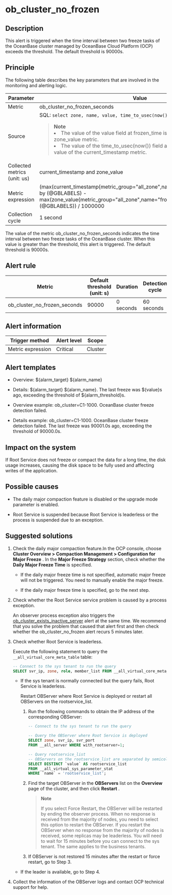 ob_cluster_no_frozen
=========================================

**Description**
------------------------------------

This alert is triggered when the time interval between two freeze tasks of the OceanBase cluster managed by OceanBase Cloud Platform (OCP) exceeds the threshold. The default threshold is 90000s.

Principle
------------------------------

The following table describes the key parameters that are involved in the monitoring and alerting logic.

|          Parameter           |                                                                                                                                                                                                                              Value                                                                                                                                                                                                                               |
|------------------------------|------------------------------------------------------------------------------------------------------------------------------------------------------------------------------------------------------------------------------------------------------------------------------------------------------------------------------------------------------------------------------------------------------------------------------------------------------------------|
| Metric                       | ob_cluster_no_frozen_seconds                                                                                                                                                                                                                                                                                                                                                                                                                                     |
| Source                       | SQL:  ```select zone, name, value, time_to_usec(now()) from __all_zone;``` <blockquote> **Note** </br><li>The value of the value field at frozen_time is used as the value of the zone_value metric.   </li><li> The value of the time_to_usec(now()) field at frozen_time is used as the value of the current_timestamp metric.</li> </blockquote>   |
| Collected metrics (unit: us) | current_timestamp and zone_value                                                                                                                                                                                                                                                                                                                                                                                                                                 |
| Metric expression            | (max(current_timestamp{metric_group="all_zone",name="frozen_time",@LABELS}) by (@GBLABELS) - max(zone_value{metric_group="all_zone",name="frozen_time",@LABELS}) by (@GBLABELS)) / 1000000                                                                                                                                                                                                                                                                       |
| Collection cycle             | 1 second                                                                                                                                                                                                                                                                                                                                                                                                                                                         |

The value of the metric ob_cluster_no_frozen_seconds indicates the time interval between two freeze tasks of the OceanBase cluster. When this value is greater than the threshold, this alert is triggered. The default threshold is 90000s.

**Alert rule**
-----------------------------------

|            Metric            | Default threshold (unit: s) | Duration  | Detection cycle | Time before clearance |
|------------------------------|-----------------------------|-----------|-----------------|-----------------------|
| ob_cluster_no_frozen_seconds | 90000                       | 0 seconds | 60 seconds      | 5 minutes             |

**Alert information**
------------------------------------------

|  Trigger method   | Alert level |  Scope  |
|-------------------|-------------|---------|
| Metric expression | Critical    | Cluster |

**Alert templates**
----------------------------------------

* Overview: \${alarm_target} \${alarm_name}

* Details: \${alarm_target} \${alarm_name}. The last freeze was \${value}s ago, exceeding the threshold of \${alarm_threshold}s.

* Overview example: ob_cluster=C1-1000. OceanBase cluster freeze detection failed.

* Details example: ob_cluster=C1-1000. OceanBase cluster freeze detection failed. The last freeze was 90001.0s ago, exceeding the threshold of 90000.0s.

**Impact on the system**
---------------------------------------------

If Root Service does not freeze or compact the data for a long time, the disk usage increases, causing the disk space to be fully used and affecting writes of the application.

**Possible causes**
----------------------------------------

* The daily major compaction feature is disabled or the upgrade mode parameter is enabled.

* Root Service is suspended because Root Service is leaderless or the process is suspended due to an exception.

**Suggested solutions**
--------------------------------------------

1. Check the daily major compaction feature.In the OCP console, choose **Cluster Overview \> Compaction Management \> Configuration for Major Freeze** . In the **Major Freeze Strategy** section, check whether the **Daily Major Freeze Time** is specified.
   * If the daily major freeze time is not specified, automatic major freeze will not be triggered. You need to manually enable the major freeze.

   * If the daily major freeze time is specified, go to the next step.

2. Check whether the Root Service service problem is caused by a process exception.

   An observer process exception also triggers the [ob_cluster_exists_inactive_server](../2.ob-alert/4.ob_cluster_exists_inactive_server.md) alert at the same time. We recommend that you solve the problem that caused that alert first and then check whether the ob_cluster_no_frozen alert recurs 5 minutes later.

3. Check whether Root Service is leaderless.

   Execute the following statement to query the `__all_virtual_core_meta_table` table:

   ```sql
   -- Connect to the sys tenant to run the query
   SELECT svr_ip, zone, role, member_list FROM __all_virtual_core_meta_table;
   ```

   * If the sys tenant is normally connected but the query fails, Root Service is leaderless.

     Restart OBServer where Root Service is deployed or restart all OBServers on the rootservice_list.
     1. Run the following commands to obtain the IP address of the corresponding OBServer:

        ```sql
        -- Connect to the sys tenant to run the query
        
        -- Query the OBServer where Root Service is deployed
        SELECT zone, svr_ip, svr_port
        FROM __all_server WHERE with_rootserver=1;
        
        -- Query rootservice_list
        -- OBServers on the rootservice_list are separated by semicolons (;). Each part represents an OBServer.
        SELECT DISTINCT `value` AS rootservice_list
        FROM __all_virtual_sys_parameter_stat
        WHERE `name` = 'rootservice_list';
        ```

     2. Find the target OBServer in the **OBServers** list on the **Overview** page of the cluster, and then click **Restart** .

        > **Note**
        >
        > If you select Force Restart, the OBServer will be restarted by ending the observer process. When no response is received from the majority of nodes, you need to select this option to restart the OBServer. If you restart the OBServer when no response from the majority of nodes is received, some replicas may be leaderless. You will need to wait for 15 minutes before you can connect to the sys tenant. The same applies to the business tenants.

     3. If OBServer is not restored 15 minutes after the restart or force restart, go to Step 3.

   * If the leader is available, go to Step 4.

4. Collect the information of the OBServer logs and contact OCP technical support for help.
